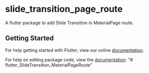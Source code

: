 # slide_transition_page_route

A flutter package to add Slide Transition in MaterialPage route. 

## Getting Started

For help getting started with Flutter, view our online [documentation](https://flutter.io/).

For help on editing package code, view the [documentation](https://flutter.io/developing-packages/).
"# flutter_SlideTransition_MaterialPageRoute" 
